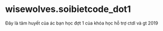 # wisewolves.soibietcode_dot1
Đây là tâm huyết của ác bạn học đợt 1 của khóa học hỗ trợ ctdl và gt 2019
